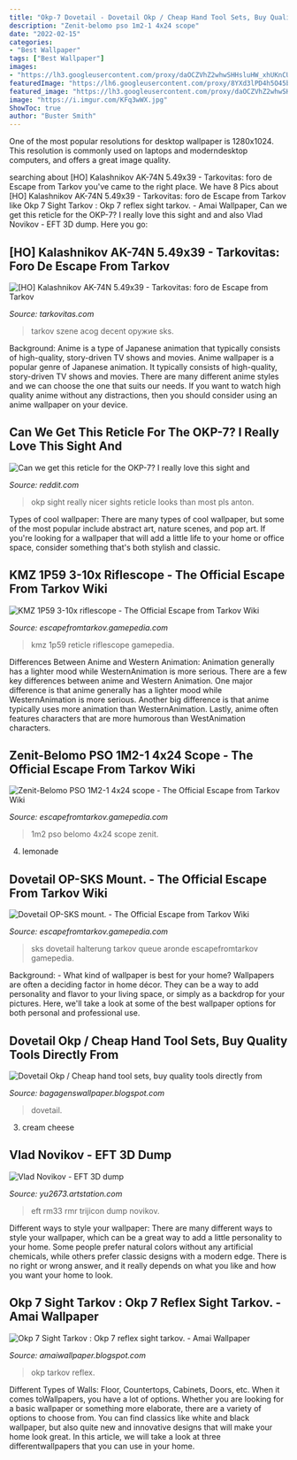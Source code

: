 ```yaml
---
title: "Okp-7 Dovetail - Dovetail Okp / Cheap Hand Tool Sets, Buy Quality Tools Directly From"
description: "Zenit-belomo pso 1m2-1 4x24 scope"
date: "2022-02-15"
categories:
- "Best Wallpaper"
tags: ["Best Wallpaper"]
images:
- "https://lh3.googleusercontent.com/proxy/daOCZVhZ2whwSHHsluHW_xhUKnCUq4wlE6iK2TU9zpnrfLrV4-qsy0JjTolOlj3ic9j3EMIksc3h0fBZKExCiEQgTje2l88ZJdN-tyINV40IIZUIr4dyIQFhIn02rMtRBg6aQ_UWVJlEZlwg5Fq-0YGjcBbY8UQ=s0-d"
featuredImage: "https://lh6.googleusercontent.com/proxy/8YXd3lPD4h5O45bplHyLIv4jPm-_YkRThR_KP_n0ySPjR-KyuN-hvK58KsCd0gtJ7-vo=w1200-h630-p-k-no-nu"
featured_image: "https://lh3.googleusercontent.com/proxy/daOCZVhZ2whwSHHsluHW_xhUKnCUq4wlE6iK2TU9zpnrfLrV4-qsy0JjTolOlj3ic9j3EMIksc3h0fBZKExCiEQgTje2l88ZJdN-tyINV40IIZUIr4dyIQFhIn02rMtRBg6aQ_UWVJlEZlwg5Fq-0YGjcBbY8UQ=s0-d"
image: "https://i.imgur.com/KFq3wWX.jpg"
ShowToc: true
author: "Buster Smith"
---
```



One of the most popular resolutions for desktop wallpaper is 1280x1024. This resolution is commonly used on laptops and moderndesktop computers, and offers a great image quality.

	

		
searching about [HO] Kalashnikov AK-74N 5.49x39 - Tarkovitas: foro de Escape from Tarkov you've came to the right place. We have 8 Pics about [HO] Kalashnikov AK-74N 5.49x39 - Tarkovitas: foro de Escape from Tarkov like Okp 7 Sight Tarkov : Okp 7 reflex sight tarkov. - Amai Wallpaper, Can we get this reticle for the OKP-7? I really love this sight and and also Vlad Novikov - EFT 3D dump. Here you go:
		
    
## [HO] Kalashnikov AK-74N 5.49x39 - Tarkovitas: Foro De Escape From Tarkov

<img loading=lazy src="https://i.imgur.com/wzD0bs4.jpg" onerror="this.onerror=null;this.src='https://tse3.mm.bing.net/th?id=OIP.tPLgLEVXN2rOrS6OCPWFQAHaEK&amp;pid=15.1';" alt="[HO] Kalashnikov AK-74N 5.49x39 - Tarkovitas: foro de Escape from Tarkov">

_Source: tarkovitas.com_

>tarkov szene acog decent оружие sks. 

	

Background: Anime is a type of Japanese animation that typically consists of high-quality, story-driven TV shows and movies.
Anime wallpaper is a popular genre of Japanese animation. It typically consists of high-quality, story-driven TV shows and movies. There are many different anime styles and we can choose the one that suits our needs. If you want to watch high quality anime without any distractions, then you should consider using an anime wallpaper on your device.

    
## Can We Get This Reticle For The OKP-7? I Really Love This Sight And

<img loading=lazy src="https://i.imgur.com/KFq3wWX.jpg" onerror="this.onerror=null;this.src='https://tse2.mm.bing.net/th?id=OIP.86389kmyBQMeLSHzCp8ODAAAAA&amp;pid=15.1';" alt="Can we get this reticle for the OKP-7? I really love this sight and">

_Source: reddit.com_

>okp sight really nicer sights reticle looks than most pls anton. 

	

Types of cool wallpaper:
There are many types of cool wallpaper, but some of the most popular include abstract art, nature scenes, and pop art. If you're looking for a wallpaper that will add a little life to your home or office space, consider something that's both stylish and classic.

    
## KMZ 1P59 3-10x Riflescope - The Official Escape From Tarkov Wiki

<img loading=lazy src="https://gamepedia.cursecdn.com/escapefromtarkov_gamepedia/thumb/f/f9/Scope_base_kmz_1p59_3_10x_mark_10x_nv.png/338px-Scope_base_kmz_1p59_3_10x_mark_10x_nv.png?version=d8bdd17e13f48575cc08bf4f2f863d84" onerror="this.onerror=null;this.src='https://tse1.mm.bing.net/th?id=OIP.uSS-kO7chf219U9K96U81wAAAA&amp;pid=15.1';" alt="KMZ 1P59 3-10x riflescope - The Official Escape from Tarkov Wiki">

_Source: escapefromtarkov.gamepedia.com_

>kmz 1p59 reticle riflescope gamepedia. 

	

Differences Between Anime and Western Animation: Animation generally has a lighter mood while WesternAnimation is more serious.
There are a few key differences between anime and Western Animation. One major difference is that anime generally has a lighter mood while WesternAnimation is more serious. Another big difference is that anime typically uses more animation than WesternAnimation. Lastly, anime often features characters that are more humorous than WestAnimation characters.

    
## Zenit-Belomo PSO 1M2-1 4x24 Scope - The Official Escape From Tarkov Wiki

<img loading=lazy src="https://static.wikia.nocookie.net/escapefromtarkov_gamepedia/images/8/8e/Scope_dovetail_belomo_pso_1m2_1_4x24_marks_1.png/revision/latest/scale-to-width-down/253?cb=20190418173658" onerror="this.onerror=null;this.src='https://tse2.mm.bing.net/th?id=OIP.Q5_gtUg-VdYAl6LXnBXDPwAAAA&amp;pid=15.1';" alt="Zenit-Belomo PSO 1M2-1 4x24 scope - The Official Escape from Tarkov Wiki">

_Source: escapefromtarkov.gamepedia.com_

>1m2 pso belomo 4x24 scope zenit. 

	

4. lemonade 

    
## Dovetail OP-SKS Mount. - The Official Escape From Tarkov Wiki

<img loading=lazy src="https://static.wikia.nocookie.net/escapefromtarkov_gamepedia/images/3/36/Dovetailsks.png/revision/latest/scale-to-width-down/1200?cb=20180408175653" onerror="this.onerror=null;this.src='https://tse2.mm.bing.net/th?id=OIP.jCHQ4ncOIyzwD3-JLShbPAHaDO&amp;pid=15.1';" alt="Dovetail OP-SKS mount. - The Official Escape from Tarkov Wiki">

_Source: escapefromtarkov.gamepedia.com_

>sks dovetail halterung tarkov queue aronde escapefromtarkov gamepedia. 

	

Background: - What kind of wallpaper is best for your home?
Wallpapers are often a deciding factor in home décor. They can be a way to add personality and flavor to your living space, or simply as a backdrop for your pictures. Here, we'll take a look at some of the best wallpaper options for both personal and professional use.

    
## Dovetail Okp / Cheap Hand Tool Sets, Buy Quality Tools Directly From

<img loading=lazy src="https://lh3.googleusercontent.com/proxy/daOCZVhZ2whwSHHsluHW_xhUKnCUq4wlE6iK2TU9zpnrfLrV4-qsy0JjTolOlj3ic9j3EMIksc3h0fBZKExCiEQgTje2l88ZJdN-tyINV40IIZUIr4dyIQFhIn02rMtRBg6aQ_UWVJlEZlwg5Fq-0YGjcBbY8UQ=s0-d" onerror="this.onerror=null;this.src='https://tse2.mm.bing.net/th?id=OIP.Q4psJge6jYKd3LmUJzp_1wHaNJ&amp;pid=15.1';" alt="Dovetail Okp / Cheap hand tool sets, buy quality tools directly from">

_Source: bagagenswallpaper.blogspot.com_

>dovetail. 

	

3. cream cheese 

    
## Vlad Novikov - EFT 3D Dump

<img loading=lazy src="https://cdnb.artstation.com/p/assets/images/images/008/374/839/medium/vlx-novikov-re.jpg?1512369362" onerror="this.onerror=null;this.src='https://tse2.mm.bing.net/th?id=OIP.xpNwAC_7b0ed_qqJzRKIegHaHD&amp;pid=15.1';" alt="Vlad Novikov - EFT 3D dump">

_Source: yu2673.artstation.com_

>eft rm33 rmr trijicon dump novikov. 

	

Different ways to style your wallpaper:
There are many different ways to style your wallpaper, which can be a great way to add a little personality to your home. Some people prefer natural colors without any artificial chemicals, while others prefer classic designs with a modern edge. There is no right or wrong answer, and it really depends on what you like and how you want your home to look.

    
## Okp 7 Sight Tarkov : Okp 7 Reflex Sight Tarkov. - Amai Wallpaper

<img loading=lazy src="https://lh6.googleusercontent.com/proxy/8YXd3lPD4h5O45bplHyLIv4jPm-_YkRThR_KP_n0ySPjR-KyuN-hvK58KsCd0gtJ7-vo=w1200-h630-p-k-no-nu" onerror="this.onerror=null;this.src='https://tse4.mm.bing.net/th?id=OIP.jywiRKCaX1CSIz3LFgY19QHaFt&amp;pid=15.1';" alt="Okp 7 Sight Tarkov : Okp 7 reflex sight tarkov. - Amai Wallpaper">

_Source: amaiwallpaper.blogspot.com_

>okp tarkov reflex. 

	

Different Types of Walls: Floor, Countertops, Cabinets, Doors, etc.
When it comes toWallpapers, you have a lot of options. Whether you are looking for a basic wallpaper or something more elaborate, there are a variety of options to choose from. You can find classics like white and black wallpaper, but also quite new and innovative designs that will make your home look great. In this article, we will take a look at three differentwallpapers that you can use in your home.

